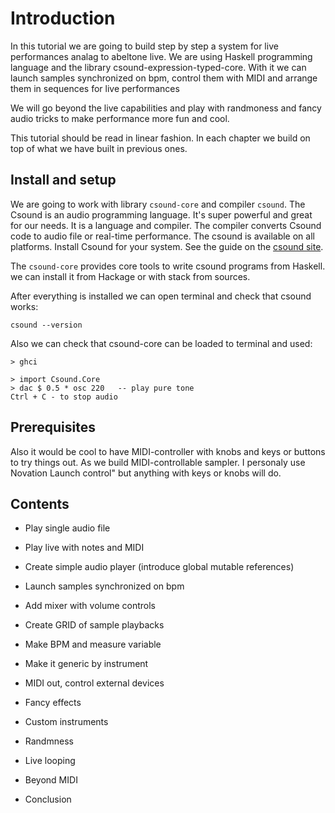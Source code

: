 Introduction
===============================

In this tutorial we are going to build step by step
a system for live performances analag to abeltone live.
We are using Haskell programming language and the library csound-expression-typed-core.
With it we can launch samples synchronized on bpm,
control them with MIDI and arrange them in sequences 
for live performances

We will go beyond the live capabilities and 
play with randmoness and fancy audio tricks to make performance
more fun and cool.

This tutorial should be read in linear fashion. 
In each chapter we build on top of what we have built in previous ones.

## Install and setup

We are going to work with library `csound-core` and compiler `csound`.
The Csound is an audio programming language. It's super powerful and
great for our needs. It is a language and compiler.  The compiler converts
Csound code to audio file or real-time performance. The csound is available
on all platforms. Install Csound for your system. See the guide on the [csound site](https://csound.com/download.html).

The `csound-core` provides core tools to write csound programs from Haskell.
we can install it from Hackage or with stack from sources. 

After everything is installed we can open terminal and check that csound works:

```
csound --version
```

Also we can check that csound-core can be loaded to terminal and used:

```
> ghci

> import Csound.Core
> dac $ 0.5 * osc 220   -- play pure tone
Ctrl + C - to stop audio
```

## Prerequisites

Also it would be cool to have MIDI-controller with knobs and keys or buttons
to try things out. As we build MIDI-controllable sampler.
I personaly use Novation Launch control" but anything with keys or knobs will do.

## Contents

* Play single audio file

* Play live with notes and MIDI

* Create simple audio player (introduce global mutable references)

* Launch samples synchronized on bpm

* Add mixer with volume controls

* Create GRID of sample playbacks

* Make BPM and measure variable

* Make it generic by instrument

* MIDI out, control external devices

* Fancy effects

* Custom instruments

* Randmness

* Live looping

* Beyond MIDI

* Conclusion
